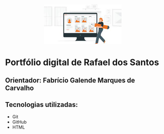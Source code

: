 <p align="center">
  <img src="./imagem.jpeg" width="50%" alt="Texto Alternativo">
  <h1>Portfólio digital de Rafael dos Santos</h1>
  <h2>Orientador: Fabrício Galende Marques de Carvalho</h2>
</p>
<section>
    <h2>Tecnologias utilizadas: </h2>
    <ul>
    <li>Git</li>
    <li>GitHub</li>
    <li>HTML</li>
</ul>
</section>